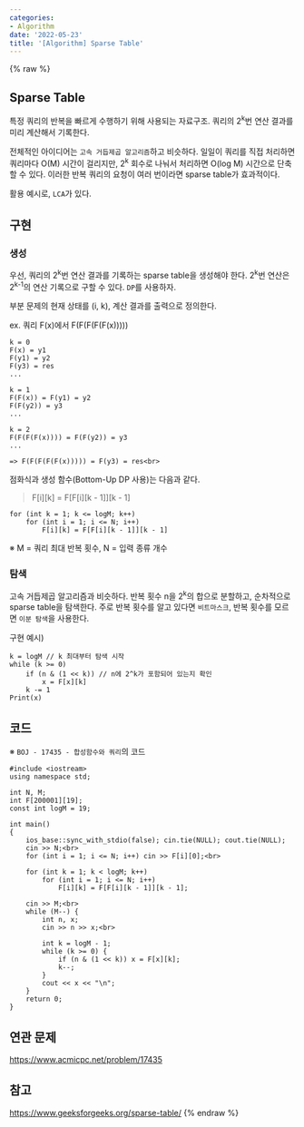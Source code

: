 ```yaml
---
categories:
- Algorithm
date: '2022-05-23'
title: '[Algorithm] Sparse Table'
---
```


{% raw %}
## Sparse Table
특정 쿼리의 반복을 빠르게 수행하기 위해 사용되는 자료구조. 쿼리의 2<sup>k</sup>번 연산 결과를 미리 계산해서 기록한다.

전체적인 아이디어는 `고속 거듭제곱 알고리즘`하고 비슷하다. 일일이 쿼리를 직접 처리하면 쿼리마다 O(M) 시간이 걸리지만, 2<sup>k</sup> 회수로 나눠서 처리하면 O(log M) 시간으로 단축할 수 있다.  이러한 반복 쿼리의 요청이 여러 번이라면 sparse table가 효과적이다.<br>

활용 예시로, `LCA`가 있다.

## 구현
### 생성
우선, 쿼리의 2<sup>k</sup>번 연산 결과를 기록하는 sparse table을 생성해야 한다. 2<sup>k</sup>번 연산은 2<sup>k-1</sup>의 연산 기록으로 구할 수 있다. `DP`를 사용하자.

부분 문제의 현재 상태를 (i, k), 계산 결과를 출력으로 정의한다.

ex. 쿼리 F(x)에서 F(F(F(F(F(x)))))
```
k = 0
F(x) = y1
F(y1) = y2
F(y3) = res
...

k = 1
F(F(x)) = F(y1) = y2
F(F(y2)) = y3
...

k = 2
F(F(F(F(x)))) = F(F(y2)) = y3
...

=> F(F(F(F(F(x))))) = F(y3) = res<br>
```

점화식과 생성 함수(Bottom-Up DP 사용)는 다음과 같다.
> F[i][k] = F[F[i][k - 1]][k - 1]<br>
```
for (int k = 1; k <= logM; k++)
	for (int i = 1; i <= N; i++)
		F[i][k] = F[F[i][k - 1]][k - 1]
```
※ M = 쿼리 최대 반복 횟수, N = 입력 종류 개수 

### 탐색
고속 거듭제곱 알고리즘과 비슷하다. 반복 횟수 n을 2<sup>k</sup>의 합으로 분할하고, 순차적으로 sparse table을 탐색한다. 주로 반복 횟수를 알고 있다면 `비트마스크`, 반복 횟수를 모르면 `이분 탐색`을 사용한다.

구현 예시)
```
k = logM // k 최대부터 탐색 시작
while (k >= 0)
	if (n & (1 << k)) // n에 2^k가 포함되어 있는지 확인
		x = F[x][k]
	k -= 1
Print(x)
```

## 코드
※ `BOJ - 17435 - 합성함수와 쿼리`의 코드
```
#include <iostream>
using namespace std;

int N, M;
int F[200001][19];
const int logM = 19;

int main()
{
	ios_base::sync_with_stdio(false); cin.tie(NULL); cout.tie(NULL);
	cin >> N;<br>
	for (int i = 1; i <= N; i++) cin >> F[i][0];<br>

	for (int k = 1; k < logM; k++)
		for (int i = 1; i <= N; i++)
			F[i][k] = F[F[i][k - 1]][k - 1];

	cin >> M;<br>
	while (M--) {
		int n, x;
		cin >> n >> x;<br>

		int k = logM - 1;
		while (k >= 0) {
			if (n & (1 << k)) x = F[x][k];
			k--;
		}
		cout << x << "\n";
	}
	return 0;
}
```

## 연관 문제
https://www.acmicpc.net/problem/17435

## 참고
https://www.geeksforgeeks.org/sparse-table/
{% endraw %}